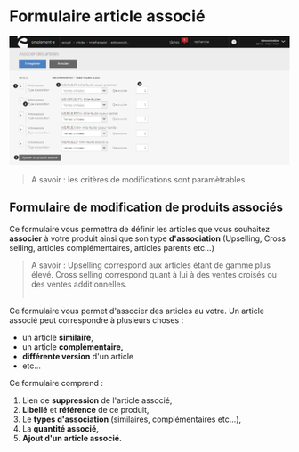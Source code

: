# Formulaire article associé


![editassociations-screenshotciappsimplementecom20150810133649](images/editassociations-screenshotciappsimplementecom20150810133649.png)

> A savoir : les critères de modifications sont paramètrables

Formulaire de modification de produits associés  
-------------------------------------------------

Ce formulaire vous permettra de définir les articles que vous souhaitez **associer** à votre produit ainsi que son type **d'association** (Upselling, Cross selling, articles complémentaires, articles parents etc…)

> A savoir : Upselling correspond aux articles étant de gamme plus élevé. Cross selling correspond quant à lui à des ventes croisés ou des ventes additionnelles.  
>  

Ce formulaire vous permet d'associer des articles au votre. Un article associé peut correspondre à plusieurs choses :

- un article **similaire**,
- un article **complémentaire,**
- **différente version** d'un article
- etc...

Ce formulaire comprend :

1.  Lien de **suppression** de l'article associé,
2.  **Libellé** et **référence** de ce produit,
3.  Le **types d'association** (similaires, complémentaires etc...),
4.  La **quantité associé,**
5.  **Ajout d'un article associé.**